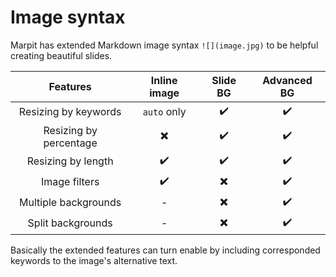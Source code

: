 # Image syntax

Marpit has extended Markdown image syntax `![](image.jpg)` to be helpful creating beautiful slides.

|        Features        |       Inline image       |         Slide BG         |    Advanced BG     |
| :--------------------: | :----------------------: | :----------------------: | :----------------: |
|  Resizing by keywords  |       `auto` only        |    :heavy_check_mark:    | :heavy_check_mark: |
| Resizing by percentage | :heavy_multiplication_x: |    :heavy_check_mark:    | :heavy_check_mark: |
|   Resizing by length   |    :heavy_check_mark:    |    :heavy_check_mark:    | :heavy_check_mark: |
|     Image filters      |    :heavy_check_mark:    | :heavy_multiplication_x: | :heavy_check_mark: |
|  Multiple backgrounds  |            -             | :heavy_multiplication_x: | :heavy_check_mark: |
|   Split backgrounds    |            -             | :heavy_multiplication_x: | :heavy_check_mark: |

Basically the extended features can turn enable by including corresponded keywords to the image's alternative text.
